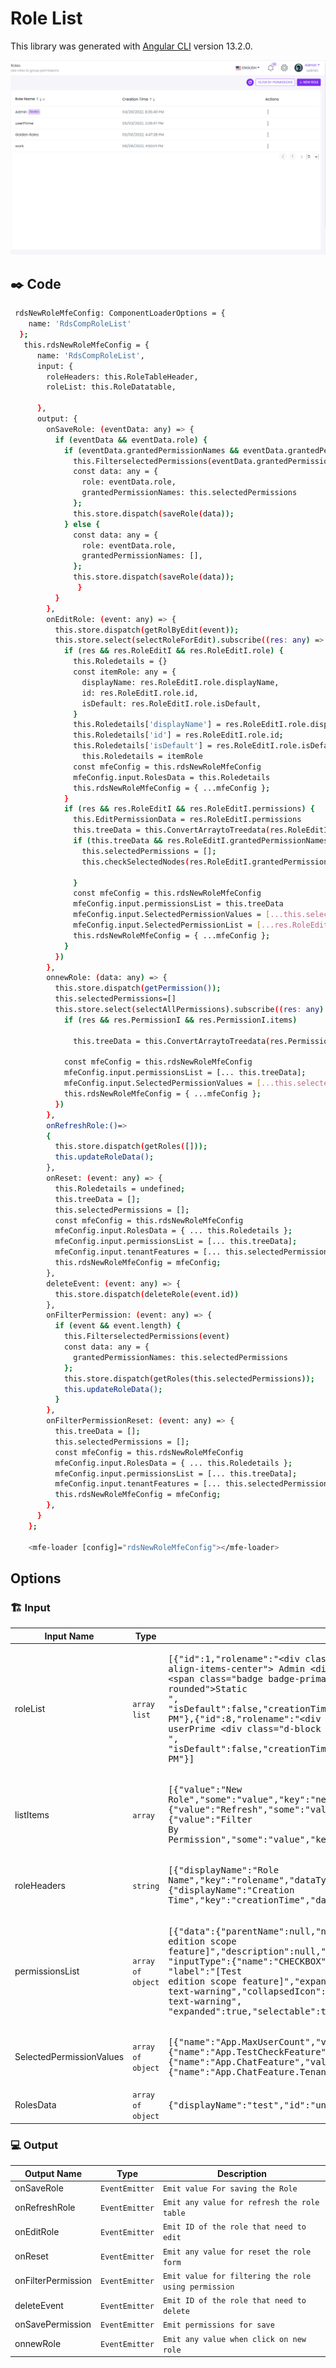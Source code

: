 # Role List

This library was generated with [Angular CLI](https://github.com/angular/angular-cli) version 13.2.0.

<p align="left">
<img src="../../../../../assets/RoleList.png" alt="RoleList"/>
<p/>

## ✒️ Code


```bash
 rdsNewRoleMfeConfig: ComponentLoaderOptions = {
    name: 'RdsCompRoleList'
  };
   this.rdsNewRoleMfeConfig = {
      name: 'RdsCompRoleList',
      input: {
        roleHeaders: this.RoleTableHeader,
        roleList: this.RoleDatatable,

      },
      output: {
        onSaveRole: (eventData: any) => {
          if (eventData && eventData.role) {
            if (eventData.grantedPermissionNames && eventData.grantedPermissionNames.length) {
              this.FilterselectedPermissions(eventData.grantedPermissionNames)
              const data: any = {
                role: eventData.role,
                grantedPermissionNames: this.selectedPermissions
              };
              this.store.dispatch(saveRole(data));
            } else {
              const data: any = {
                role: eventData.role,
                grantedPermissionNames: [],
              };
              this.store.dispatch(saveRole(data));
               }
          }
        },
        onEditRole: (event: any) => {
          this.store.dispatch(getRolByEdit(event));
          this.store.select(selectRoleForEdit).subscribe((res: any) => {
            if (res && res.RoleEditI && res.RoleEditI.role) {
              this.Roledetails = {}
              const itemRole: any = {
                displayName: res.RoleEditI.role.displayName,
                id: res.RoleEditI.role.id,
                isDefault: res.RoleEditI.role.isDefault,
              }
              this.Roledetails['displayName'] = res.RoleEditI.role.displayName;
              this.Roledetails['id'] = res.RoleEditI.role.id;
              this.Roledetails['isDefault'] = res.RoleEditI.role.isDefault,
                this.Roledetails = itemRole
              const mfeConfig = this.rdsNewRoleMfeConfig
              mfeConfig.input.RolesData = this.Roledetails
              this.rdsNewRoleMfeConfig = { ...mfeConfig };
            }
            if (res && res.RoleEditI && res.RoleEditI.permissions) {
              this.EditPermissionData = res.RoleEditI.permissions
              this.treeData = this.ConvertArraytoTreedata(res.RoleEditI.permissions)
              if (this.treeData && res.RoleEditI.grantedPermissionNames) {
                this.selectedPermissions = [];
                this.checkSelectedNodes(res.RoleEditI.grantedPermissionNames);

              }
              const mfeConfig = this.rdsNewRoleMfeConfig
              mfeConfig.input.permissionsList = this.treeData
              mfeConfig.input.SelectedPermissionValues = [...this.selectedPermissions]
              mfeConfig.input.SelectedPermissionList = [...res.RoleEditI.grantedPermissionNames]
              this.rdsNewRoleMfeConfig = { ...mfeConfig };
            }
          })
        },
        onnewRole: (data: any) => {
          this.store.dispatch(getPermission());
          this.selectedPermissions=[]
          this.store.select(selectAllPermissions).subscribe((res: any) => {
            if (res && res.PermissionI && res.PermissionI.items)

              this.treeData = this.ConvertArraytoTreedata(res.PermissionI.items)

            const mfeConfig = this.rdsNewRoleMfeConfig
            mfeConfig.input.permissionsList = [... this.treeData];
            mfeConfig.input.SelectedPermissionValues = [...this.selectedPermissions]
            this.rdsNewRoleMfeConfig = { ...mfeConfig };
          })
        },
        onRefreshRole:()=>
        {
          this.store.dispatch(getRoles([]));
          this.updateRoleData();
        },
        onReset: (event: any) => {
          this.Roledetails = undefined;
          this.treeData = [];
          this.selectedPermissions = [];
          const mfeConfig = this.rdsNewRoleMfeConfig
          mfeConfig.input.RolesData = { ... this.Roledetails };
          mfeConfig.input.permissionsList = [... this.treeData];
          mfeConfig.input.tenantFeatures = [... this.selectedPermissions];
          this.rdsNewRoleMfeConfig = mfeConfig;
        },
        deleteEvent: (event: any) => {
          this.store.dispatch(deleteRole(event.id))
        },
        onFilterPermission: (event: any) => {
          if (event && event.length) {
            this.FilterselectedPermissions(event)
            const data: any = {
              grantedPermissionNames: this.selectedPermissions
            };
            this.store.dispatch(getRoles(this.selectedPermissions));
            this.updateRoleData();
          }
        },
        onFilterPermissionReset: (event: any) => {
          this.treeData = [];
          this.selectedPermissions = [];
          const mfeConfig = this.rdsNewRoleMfeConfig
          mfeConfig.input.RolesData = { ... this.Roledetails };
          mfeConfig.input.permissionsList = [... this.treeData];
          mfeConfig.input.tenantFeatures = [... this.selectedPermissions];
          this.rdsNewRoleMfeConfig = mfeConfig;
        },
      }
    };
    
    <mfe-loader [config]="rdsNewRoleMfeConfig"></mfe-loader>
```

## Options
### 🏗️ Input
<!-- prettier-ignore -->
| Input Name                  | Type                             |Example| Description                                                                  |
| --------------------------- | -------------------------------- |------------| ---------------------------------------------------------------------------- |
| roleList             | `array list`        |<pre>[{"id":1,"rolename":"<div class=\"d-flex align-items-center\"> Admin <div class=\"d-block text-end\"> <span class=\"badge badge-primary p-1 mx-1 rounded\">Static</span></div></div> ",<br>"isDefault":false,"creationTime":"04/29/2022, 8:36:40 PM"},{"id":8,"rolename":"<div class=\"d-flex align-items-center\"> userPrime <div class=\"d-block text-end\"></div></div> ",<br>"isDefault":false,"creationTime":"05/03/2022, 2:26:47 PM"}]</pre>|List of roles
| listItems              | `array`      | <pre>[{"value":"New Role","some":"value","key":"new","icon":"plus","iconWidth":"20px","iconHeight":"20px"},<br>{"value":"Refresh","some":"value","key":"refresh","icon":"refresh","iconWidth":"20px","iconHeight":"20px"},<br>{"value":"Filter By Permission","some":"value","key":"filterByPermission","icon":"funnel","iconWidth":"20px","iconHeight":"20px"}]</pre>|Specify Nave tab names |
| roleHeaders               |  `string`                       | <pre>[{"displayName":"Role Name","key":"rolename","dataType":"html","dataLength":30,"sortable":true,"required":true,"filterable":true},<br>{"displayName":"Creation Time","key":"creationTime","dataType":"text","dataLength":30,"required":true,"sortable":true}]</pre>|Specify role table header|
| permissionsList                |  `array of object`                       | <pre>[{"data":{"parentName":null,"name":"TestEditionScopeFeature","displayName":"[Test edition scope feature]","description":null,"defaultValue":"false",<br>"inputType":{"name":"CHECKBOX","attributes":{},"validator":{"name":"BOOLEAN","attributes":{}}}},"level":1,"selected":false,<br>"label":"[Test edition scope feature]","expandedIcon":"fa fa-folder-open text-warning","collapsedIcon":"fa fa-folder text-warning",<br>"expanded":true,"selectable":true,"children":[]}]</pre>|Data for create the permission tree for the role|
| SelectedPermissionValues                |  `array of object`                       | <pre>[{"name":"App.MaxUserCount","value":"0"},{"name":"TestEditionScopeFeature","value":"false"},<br>{"name":"App.TestCheckFeature","value":"false"},{"name":"App.TestCheckFeature2","value":"true"},<br>{"name":"App.ChatFeature","value":"false"},{"name":"App.ChatFeature.TenantToTenant","value":"false"},<br>{"name":"App.ChatFeature.TenantToHost","value":"false"}]</pre>|Selected permission in permission tree|
| RolesData               |  `array of object`     |<pre>{"displayName":"test","id":"undefined","isDefault":"true"}</pre>|object for save and edit the role|

### 💻 Output
| Output Name                 | Type             | Description                     |      
| --------------------------- | -----------------|------------------|
| onSaveRole                  |  `EventEmitter`  | `Emit value For saving the Role`  |
| onRefreshRole               |  `EventEmitter`  | `Emit any value for refresh the role table`  |
| onEditRole                  |  `EventEmitter`  | `Emit ID of the role that need to edit `  |
| onReset                     |  `EventEmitter`  | `Emit any value for reset the role form`  
| onFilterPermission          |  `EventEmitter`  | `Emit value for filtering the role using permission`  |
| deleteEvent                 |  `EventEmitter`  | `Emit ID of the role that need to delete`  |
| onSavePermission            |  `EventEmitter`  | `Emit permissions for save`  |
| onnewRole                   |  `EventEmitter`  | `Emit any value when click on new role`  |
